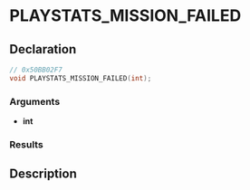 # PLAYSTATS_MISSION_FAILED

## Declaration
```cpp
// 0x50BB02F7
void PLAYSTATS_MISSION_FAILED(int);
```

### Arguments
- **int**

### Results

## Description
